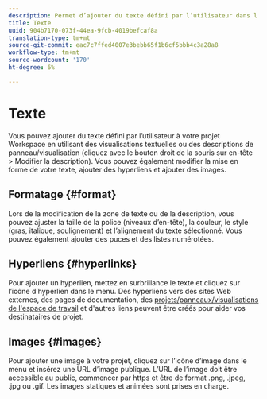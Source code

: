 ```yaml
---
description: Permet d’ajouter du texte défini par l’utilisateur dans l’Workspace.
title: Texte
uuid: 904b7170-073f-44ea-9fcb-4019befcaf8a
translation-type: tm+mt
source-git-commit: eac7c7ffed4007e3bebb65f1b6cf5bbb4c3a28a8
workflow-type: tm+mt
source-wordcount: '170'
ht-degree: 6%

---
```



# Texte

Vous pouvez ajouter du texte défini par l’utilisateur à votre projet Workspace en utilisant des visualisations textuelles ou des descriptions de panneau/visualisation (cliquez avec le bouton droit de la souris sur en-tête > Modifier la description). Vous pouvez également modifier la mise en forme de votre texte, ajouter des hyperliens et ajouter des images.

## Formatage {#format}

Lors de la modification de la zone de texte ou de la description, vous pouvez ajuster la taille de la police (niveaux d’en-tête), la couleur, le style (gras, italique, soulignement) et l’alignement du texte sélectionné. Vous pouvez également ajouter des puces et des listes numérotées.

## Hyperliens {#hyperlinks}

Pour ajouter un hyperlien, mettez en surbrillance le texte et cliquez sur l’icône d’hyperlien dans le menu. Des hyperliens vers des sites Web externes, des pages de documentation, des [projets/panneaux/visualisations de l&#39;espace de travail](https://experienceleague.adobe.com/docs/analytics/analyze/analysis-workspace/curate-share/shareable-links.html) et d&#39;autres liens peuvent être créés pour aider vos destinataires de projet.

## Images {#images}

Pour ajouter une image à votre projet, cliquez sur l’icône d’image dans le menu et insérez une URL d’image publique. L’URL de l’image doit être accessible au public, commencer par https et être de format .png, .jpeg, .jpg ou .gif. Les images statiques et animées sont prises en charge.
